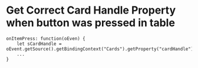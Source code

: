 # Get Correct Card Handle Property when button was pressed in table

```
onItemPress: function(oEven) {
    let sCardHandle = oEvent.getSource().getBindingContext("Cards").getProperty("cardHandle");
    ...
}
```